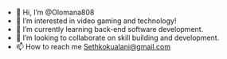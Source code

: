 - 👋 Hi, I’m @Olomana808
- 👀 I’m interested in video gaming and technology!
- 🌱 I’m currently learning back-end software development.
- 💞️ I’m looking to collaborate on skill building and development.
- 📫 How to reach me Sethkokualani@gmail.com

<!---
Olomana808/Olomana808 is a ✨ special ✨ repository because its `README.md` (this file) appears on your GitHub profile.
You can click the Preview link to take a look at your changes.
--->
